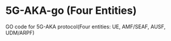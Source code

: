 # 5G-AKA-go (Four Entities)
GO code for 5G-AKA protocol(Four entities: UE, AMF/SEAF, AUSF, UDM/ARPF)
